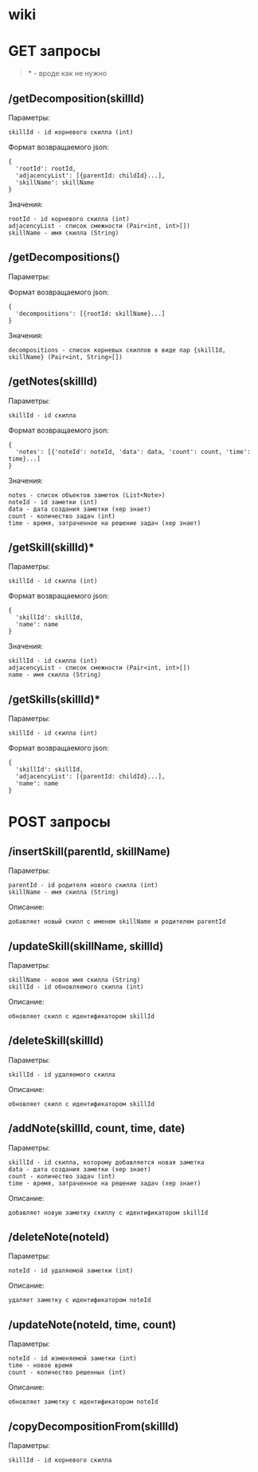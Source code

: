 # wiki

GET запросы
===========

>\* - вроде как не нужно


/getDecomposition(skillId)
--------------------------
    
Параметры:

    skillId - id корневого скилла (int)

Формат возвращаемого json:

    {
      'rootId': rootId,
      'adjacencyList': [{parentId: childId}...],
      'skillName': skillName
    }
        
Значения:

    rootId - id корневого скилла (int)
    adjacencyList - список смежности (Pair<int, int>[])
    skillName - имя скилла (String)
    
/getDecompositions()
--------------------------
    
Параметры:

Формат возвращаемого json:

    {
      'decompositions': [{rootId: skillName}...]
    }
        
Значения:

    decompositions - список корневых скиллов в виде пар {skillId, skillName} (Pair<int, String>[])
    
/getNotes(skillId)
------------------

Параметры:
    
    skillId - id скилла

Формат возвращаемого json:

    {
      'notes': [{'noteId': noteId, 'data': data, 'count': count, 'time': time}...]
    }
    
Значения:

    notes - список объектов заметок (List<Note>)
    noteId - id заметки (int)
    data - дата создания заметки (хер знает)
    count - количество задач (int)
    time - время, затраченное на решение задач (хер знает)
  
/getSkill(skillId)\*
------------------

Параметры:

    skillId - id скилла (int)
    
Формат возвращаемого json:

    {
      'skillId': skillId,
      'name': name
    }
    
Значения:

    skillId - id скилла (int)
    adjacencyList - список смежности (Pair<int, int>[])
    name - имя скилла (String)

/getSkills(skillId)\*
------------------

Параметры:

    skillId - id скилла (int)
    
Формат возвращаемого json:

    {
      'skillId': skillId,
      'adjacencyList': [{parentId: childId}...],
      'name': name
    }
    
POST запросы
============
    
/insertSkill(parentId, skillName)
------------------

Параметры:

    parentId - id родителя нового скилла (int)
    skillName - имя скилла (String)
    
Описание:

    добавляет новый скилл с именем skillName и родителем parentId

/updateSkill(skillName, skillId)
------------------

Параметры:

    skillName - новое имя скилла (String)
    skillId - id обновляемого скилла (int)
    
Описание:

    обновляет скилл с идентификатором skillId
    
/deleteSkill(skillId)
------------------

Параметры:

    skillId - id удаляемого скилла
    
Описание:

    обновляет скилл с идентификатором skillId
    
/addNote(skillId, count, time, date)
------------------------------------

Параметры:

    skillId - id скилла, которому добавляется новая заметка
    data - дата создания заметки (хер знает)
    count - количество задач (int)
    time - время, затраченное на решение задач (хер знает)

Описание:

    добавляет новую заметку скиллу с идентификатором skillId
    
/deleteNote(noteId)
-------------------

Параметры:

    noteId - id удаляемой заметки (int)
    
Описание:

    удаляет заметку с идентификатором noteId
    
/updateNote(noteId, time, count)
------------------------------------

Параметры:

    noteId - id изменяемой заметки (int)
    time - новое время
    count - количество решенных (int)
    
Описание:

    обновляет заметку с идентификатором noteId
    
/copyDecompositionFrom(skillId)
-------------------------------

Параметры:

    skillId - id корневого скилла
    
